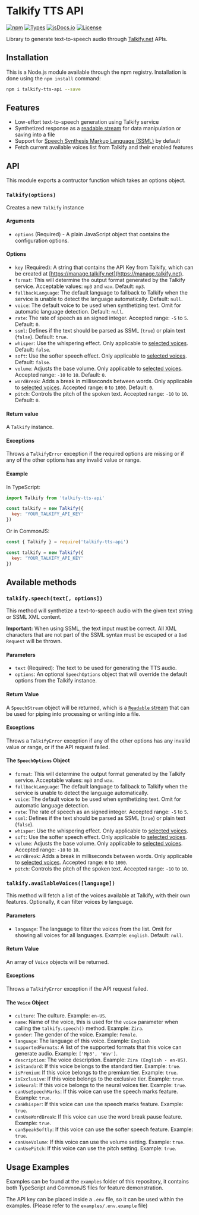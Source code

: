 # Talkify TTS API

[![npm](https://img.shields.io/npm/v/talkify-tts-api)](https://www.npmjs.com/package/talkify-tts-api)
[![Types](https://img.shields.io/npm/types/talkify-tts-api)](https://www.jsdocs.io/package/talkify-tts-api#package-index)
[![jsDocs.io](https://img.shields.io/badge/jsDocs.io-reference-blue)](https://www.jsdocs.io/package/talkify-tts-api)
[![License](https://img.shields.io/npm/l/talkify-tts-api)](https://github.com/thaispalmer/talkify-tts-api/blob/master/LICENSE)

Library to generate text-to-speech audio through [Talkify.net](https://talkify.net/) APIs.

## Installation

This is a Node.js module available through the npm registry. Installation is done using the `npm install` command:

```bash
npm i talkify-tts-api --save
```

## Features

- Low-effort text-to-speech generation using Talkify service
- Synthetized response as a [readable stream](https://nodejs.org/api/stream.html#readable-streams) for data manipulation or saving into a file
- Support for [Speech Synthesis Markup Language (SSML)](https://en.wikipedia.org/wiki/Speech_Synthesis_Markup_Language) by default
- Fetch current available voices list from Talkify and their enabled features

## API

This module exports a contructor function which takes an options object.

### `Talkify(options)`

Creates a new `Talkify` instance

#### Arguments

- `options` (Required) - A plain JavaScript object that contains the configuration options.

#### Options

- `key` (Required): A string that contains the API Key from Talkify, which can be created at [https://manage.talkify.net](https://manage.talkify.net).
- `format`: This will determine the output format generated by the Talkify service. Acceptable values: `mp3` and `wav`. Default: `mp3`.
- `fallbackLanguage`: The default language to fallback to Talkify when the service is unable to detect the language automatically. Default: `null`.
- `voice`: The default voice to be used when synthetizing text. Omit for automatic language detection. Default: `null`.
- `rate`: The rate of speech as an signed integer. Accepted range: `-5` to `5`. Default: `0`.
- `ssml`: Defines if the text should be parsed as SSML (`true`) or plain text (`false`). Default: `true`.
- `whisper`: Use the whispering effect. Only applicable to [selected voices](https://talkify.net/products/text-to-speech-voices). Default: `false`.
- `soft`: Use the softer speech effect. Only applicable to [selected voices](https://talkify.net/products/text-to-speech-voices). Default: `false`.
- `volume`: Adjusts the base volume. Only applicable to [selected voices](https://talkify.net/products/text-to-speech-voices). Accepted range: `-10` to `10`. Default: `0`.
- `wordBreak`: Adds a break in milliseconds between words. Only applicable to [selected voices](https://talkify.net/products/text-to-speech-voices). Accepted range: `0` to `1000`. Default: `0`.
- `pitch`: Controls the pitch of the spoken text. Accepted range: `-10` to `10`. Default: `0`.

#### Return value

A `Talkify` instance.

#### Exceptions

Throws a `TalkifyError` exception if the required options are missing or if any of the other options has any invalid value or range.

#### Example

In TypeScript:

```js
import Talkify from 'talkify-tts-api'

const talkify = new Talkify({
  key: 'YOUR_TALKIFY_API_KEY'
})
```

Or in CommonJS:

```js
const { Talkify } = require('talkify-tts-api')

const talkify = new Talkify({
  key: 'YOUR_TALKIFY_API_KEY'
})
```

## Available methods

### `talkify.speech(text[, options])`

This method will synthetize a text-to-speech audio with the given text string or SSML XML content.

**Important:** When using SSML, the text input must be correct. All XML characters that are not part of the SSML syntax must be escaped or a `Bad Request` will be thrown.

#### Parameters

- `text` (Required): The text to be used for generating the TTS audio.
- `options`: An optional `SpeechOptions` object that will override the default options from the Talkify instance.

#### Return Value

A `SpeechStream` object will be returned, which is a [`Readable` stream](https://nodejs.org/api/stream.html#readable-streams) that can be used for piping into processing or writing into a file.

#### Exceptions

Throws a `TalkifyError` exception if any of the other options has any invalid value or range, or if the API request failed.

#### The `SpeechOptions` Object

- `format`: This will determine the output format generated by the Talkify service. Acceptable values: `mp3` and `wav`.
- `fallbackLanguage`: The default language to fallback to Talkify when the service is unable to detect the language automatically.
- `voice`: The default voice to be used when synthetizing text. Omit for automatic language detection.
- `rate`: The rate of speech as an signed integer. Accepted range: `-5` to `5`.
- `ssml`: Defines if the text should be parsed as SSML (`true`) or plain text (`false`).
- `whisper`: Use the whispering effect. Only applicable to [selected voices](https://talkify.net/products/text-to-speech-voices).
- `soft`: Use the softer speech effect. Only applicable to [selected voices](https://talkify.net/products/text-to-speech-voices).
- `volume`: Adjusts the base volume. Only applicable to [selected voices](https://talkify.net/products/text-to-speech-voices). Accepted range: `-10` to `10`.
- `wordBreak`: Adds a break in milliseconds between words. Only applicable to [selected voices](https://talkify.net/products/text-to-speech-voices). Accepted range: `0` to `1000`.
- `pitch`: Controls the pitch of the spoken text. Accepted range: `-10` to `10`. 

### `talkify.availableVoices([language])`

This method will fetch a list of the voices available at Talkify, with their own features. Optionally, it can filter voices by language.

#### Parameters

- `language`: The language to filter the voices from the list. Omit for showing all voices for all languages. Example: `english`. Default: `null`.

#### Return Value

An array of `Voice` objects will be returned.

#### Exceptions

Throws a `TalkifyError` exception if the API request failed.

#### The `Voice` Object

- `culture`: The culture. Example: `en-US`.
- `name`: Name of the voice, this is used for the `voice` parameter when calling the `talkify.speech()` method. Example: `Zira`.
- `gender`: The gender of the voice. Example: `Female`.
- `language`: The language of this voice. Example: `English`
- `supportedFormats`: A list of the supported formats that this voice can generate audio. Example: `['Mp3', 'Wav']`.
- `description`: The voice description. Example: `Zira (English - en-US)`.
- `isStandard`: If this voice belongs to the standard tier. Example: `true`.
- `isPremium`: If this voice belongs to the premium tier. Example: `true`.
- `isExclusive`: If this voice belongs to the exclusive tier. Example: `true`.
- `isNeural`: If this voice belongs to the neural voices tier. Example: `true`.
- `canUseSpeechMarks`: If this voice can use the speech marks feature. Example: `true`.
- `canWhisper`: If this voice can use the speech marks feature. Example: `true`.
- `canUseWordBreak`: If this voice can use the word break pause feature. Example: `true`.
- `canSpeakSoftly`: If this voice can use the softer speech feature. Example: `true`.
- `canUseVolume`: If this voice can use the volume setting. Example: `true`.
- `canUsePitch`: If this voice can use the pitch setting. Example: `true`.

## Usage Examples

Examples can be found at the `examples` folder of this repository, it contains both TypeScript and CommonJS files for feature demonstration.

The API key can be placed inside a `.env` file, so it can be used within the examples. (Please refer to the `examples/.env.example` file)
